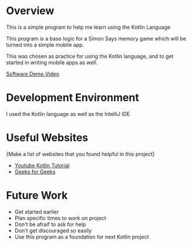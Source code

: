 # Overview

This is a simple program to help me learn using the Kotlin Language

This program is a base logic for a Simon Says memory game which will be turned into a simple mobile app.

This was chosen as practice for using the Kotlin language, and to get started in writing mobile apps as well.


[Software Demo Video]([https://youtu.be/D5p2SEuTJ6g])

# Development Environment

I used the Kotlin language as well as the IntelliJ IDE

# Useful Websites

{Make a list of websites that you found helpful in this project}
* [Youtube Kotlin Tutorial](https://www.youtube.com/watch?v=F9UC9DY-vIU&t=2170s)
* [Geeks for Geeks](https://www.geeksforgeeks.org/)

# Future Work

* Get started earlier
* Plan specific times to work on project
* Don't be afraif to ask for help
* Don't get discouraged so easily
* Use this program as a foundation for next Kotlin project
